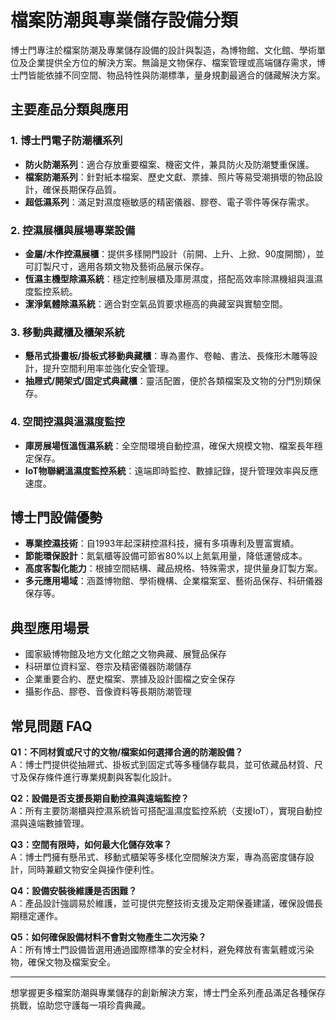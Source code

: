 # 檔案防潮與專業儲存設備分類

博士門專注於檔案防潮及專業儲存設備的設計與製造，為博物館、文化館、學術單位及企業提供全方位的解決方案。無論是文物保存、檔案管理或高端儲存需求，博士門皆能依據不同空間、物品特性與防潮標準，量身規劃最適合的儲藏解決方案。

## 主要產品分類與應用

### 1. 博士門電子防潮櫃系列
- **防火防潮系列**：適合存放重要檔案、機密文件，兼具防火及防潮雙重保護。
- **檔案防潮系列**：針對紙本檔案、歷史文獻、票據、照片等易受潮損壞的物品設計，確保長期保存品質。
- **超低濕系列**：滿足對濕度極敏感的精密儀器、膠卷、電子零件等保存需求。

### 2. 控濕展櫃與展場專業設備
- **金屬/木作控濕展櫃**：提供多樣開門設計（前開、上升、上掀、90度開關），並可訂製尺寸，適用各類文物及藝術品展示保存。
- **恆濕主機型除濕系統**：穩定控制展櫃及庫房濕度，搭配高效率除濕機組與溫濕度監控系統。
- **潔淨氣體除濕系統**：適合對空氣品質要求極高的典藏室與實驗空間。

### 3. 移動典藏櫃及櫃架系統
- **懸吊式掛畫板/掛板式移動典藏櫃**：專為畫作、卷軸、書法、長條形木雕等設計，提升空間利用率並強化安全管理。
- **抽屜式/開架式/固定式典藏櫃**：靈活配置，便於各類檔案及文物的分門別類保存。

### 4. 空間控濕與溫濕度監控
- **庫房展場恆溫恆濕系統**：全空間環境自動控濕，確保大規模文物、檔案長年穩定保存。
- **IoT物聯網溫濕度監控系統**：遠端即時監控、數據記錄，提升管理效率與反應速度。

## 博士門設備優勢

- **專業控濕技術**：自1993年起深耕控濕科技，擁有多項專利及豐富實績。
- **節能環保設計**：氮氣櫃等設備可節省80%以上氮氣用量，降低運營成本。
- **高度客製化能力**：根據空間結構、藏品規格、特殊需求，提供量身訂製方案。
- **多元應用場域**：涵蓋博物館、學術機構、企業檔案室、藝術品保存、科研儀器保存等。

## 典型應用場景

- 國家級博物館及地方文化館之文物典藏、展覽品保存
- 科研單位資料室、卷宗及精密儀器防潮儲存
- 企業重要合約、歷史檔案、票據及設計圖檔之安全保存
- 攝影作品、膠卷、音像資料等長期防潮管理

## 常見問題 FAQ

**Q1：不同材質或尺寸的文物/檔案如何選擇合適的防潮設備？**  
A：博士門提供從抽屜式、掛板式到固定式等多種儲存載具，並可依藏品材質、尺寸及保存條件進行專業規劃與客製化設計。

**Q2：設備是否支援長期自動控濕與遠端監控？**  
A：所有主要防潮櫃與控濕系統皆可搭配溫濕度監控系統（支援IoT），實現自動控濕與遠端數據管理。

**Q3：空間有限時，如何最大化儲存效率？**  
A：博士門擁有懸吊式、移動式櫃架等多樣化空間解決方案，專為高密度儲存設計，同時兼顧文物安全與操作便利性。

**Q4：設備安裝後維護是否困難？**  
A：產品設計強調易於維護，並可提供完整技術支援及定期保養建議，確保設備長期穩定運作。

**Q5：如何確保設備材料不會對文物產生二次污染？**  
A：所有博士門設備皆選用通過國際標準的安全材料，避免釋放有害氣體或污染物，確保文物及檔案安全。

---

想掌握更多檔案防潮與專業儲存的創新解決方案，博士門全系列產品滿足各種保存挑戰，協助您守護每一項珍貴典藏。